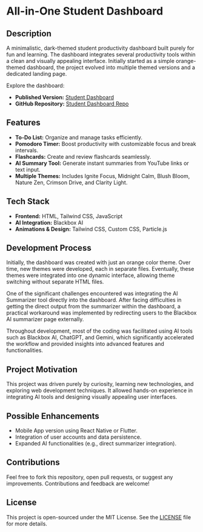 # All-in-One Student Dashboard

## Description

A minimalistic, dark-themed student productivity dashboard built purely for fun and learning. The dashboard integrates several productivity tools within a clean and visually appealing interface. Initially started as a simple orange-themed dashboard, the project evolved into multiple themed versions and a dedicated landing page.

Explore the dashboard:

* **Published Version:** [Student Dashboard](https://student-dashboard-lyart-alpha.vercel.app/)
* **GitHub Repository:** [Student Dashboard Repo](https://github.com/ShanuNajeeb/Student-Dashboard)

## Features

* **To-Do List:** Organize and manage tasks efficiently.
* **Pomodoro Timer:** Boost productivity with customizable focus and break intervals.
* **Flashcards:** Create and review flashcards seamlessly.
* **AI Summary Tool:** Generate instant summaries from YouTube links or text input.
* **Multiple Themes:** Includes Ignite Focus, Midnight Calm, Blush Bloom, Nature Zen, Crimson Drive, and Clarity Light.

## Tech Stack

* **Frontend:** HTML, Tailwind CSS, JavaScript
* **AI Integration:** Blackbox AI
* **Animations & Design:** Tailwind CSS, Custom CSS, Particle.js

## Development Process

Initially, the dashboard was created with just an orange color theme. Over time, new themes were developed, each in separate files. Eventually, these themes were integrated into one dynamic interface, allowing theme switching without separate HTML files.

One of the significant challenges encountered was integrating the AI Summarizer tool directly into the dashboard. After facing difficulties in getting the direct output from the summarizer within the dashboard, a practical workaround was implemented by redirecting users to the Blackbox AI summarizer page externally.

Throughout development, most of the coding was facilitated using AI tools such as Blackbox AI, ChatGPT, and Gemini, which significantly accelerated the workflow and provided insights into advanced features and functionalities.

## Project Motivation

This project was driven purely by curiosity, learning new technologies, and exploring web development techniques. It allowed hands-on experience in integrating AI tools and designing visually appealing user interfaces.

## Possible Enhancements

* Mobile App version using React Native or Flutter.
* Integration of user accounts and data persistence.
* Expanded AI functionalities (e.g., direct summarizer integration).

## Contributions

Feel free to fork this repository, open pull requests, or suggest any improvements. Contributions and feedback are welcome!

## License

This project is open-sourced under the MIT License. See the [LICENSE](LICENSE) file for more details.
